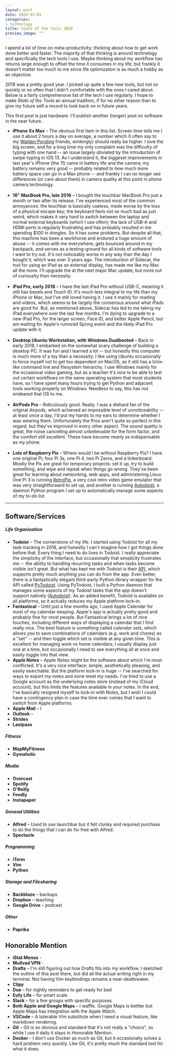 ```yaml
---
layout: post
date: 2020-03-01
categories:
- technology
title: State of the Tools 2020
preview_image: ""
---
```


I spend a lot of time on meta-productivity: thinking about how to get work done better and faster.
The majority of that thinking is around technology and specifically the tech tools I use.
Maybe thinking about my workflow has returns large enough to offset the time it consumes in my life, but frankly it doesn't matter too much to me since life optimization is as much a hobby as an objective.
<!--more-->

2019 was a pretty good year. I picked up quite a few new tools, but not so quickly or so often that I didn't comfortable with the ones I cared about.
Below is a fairly comprehensive list of the tech I use regularly.
I hope to make *State of the Tools* an annual tradition, if for no other reason than to give my future self a record to look back on in future years.

This first post is just hardware.
I'll publish another (longer) post on software in the near future.

- **iPhone Xs Max** – The obvious first item in this list.
Screen time tells me I use it about 2 hours a day on average, a number which (I often say to my [Walden Ponding](https://breakingsmart.substack.com/p/against-waldenponding) friends, winkingly) should really be higher.
I love the big screen, and for a long time my only complaint was the difficulty of typing with one hand -- an issue largely obviated by the introduction of swipe-typing in iOS 13.
As I understand it, the biggeset improvements in last year's iPhone (the 11) came in battery life and the camera; my battery remains very good -- probably related to how much more battery space can go in a Max phone -- and frankly I can no longer see differences (or care about them) in camera quality at this point in phone camera technology.
<br><br>
- **16" MacBook Pro, late 2016** – I bought the touchbar MacBook Pro just a month or two after its release.
I've experienced most of the common annoyances: the touchbar is basically useless, made worse by the loss of a physical escape key; the keyboard feels not so much bad as just weird, which makes it very hard to switch between the laptop and normal external keyboards (which I use often); the lack of USB-A and HDMI ports is regularly frustrating and has probably resulted in me spending $100 in dongles.
So it has some problems.
But despite all that, this machine has been a workhorse and endured a huge amount of abuse -- it comes with me everywhere, gets bounced around in my backpack, and serves as a testing-ground for all kinds of software tools I want to try out.
It's not noticeably worse in any way than the day I bought it, which was over 3 years ago.
The introduction of Sidecar, the tool for using an iPad as an external display, has made me like my Mac all the more.
I'll upgrade the at the next major Mac update, but more out of curiousity than necessity.
<br><br>
- **iPad Pro, early 2018** – I have the last iPad Pro without USB-C, meaning it still has bezels and Touch ID.
It's much less integral to my life than my iPhone or Mac, but I've still loved having it.
I use it mainly for reading and videos, which seems to be largely the consensus around what iPads are good for.
But, as mentioned above, Sidecar has led to me taking my iPad everywhere over the last few months.
I'm dying to upgrade to a new iPad Pro, for the larger screen, Face ID, and better Apple Pencil, but am waiting for Apple's rumored Spring event and the likely iPad Pro update with it.
<br><br>
- **Desktop Ubuntu Workstation, with Windows Dualbooted** – Back in early 2018, I embarked on the somewhat scary challenge of building a desktop PC.
It was fun and I learned a lot -- but honestly this computer is much more of a toy than a necessity.
I like using Ubuntu occasionally to force myself not to get too dependent on MacOS, as it still has a Unix-like command line and filesystem hierarchy.
I use Windows mainly for the occasional video gaming, but as a teacher it's nice to be able to test out certain workflows on the same operating system that most students have, so I have spent many hours trying to get Python and adjacent tools working properly on Windows.
Needless to say, this has not endeared that OS to me.
<br><br>
- **AirPods Pro** – Ridiculously good. Really.
I was a diehard fan of the original Airpods, which achieved an impossible level of unnoticeability -- at least once a day, I'd put my hands to my ears to determine whether I was wearing them.
Unfortunately the Pros aren't quite so perfect in this regard, but they've improved in every other aspect.
The sound quality is great, the noise cancelling almost unbelievable for the form factor, and the comfort still excellent.
These have become nearly as indispensable as my phone.
<br><br>
- **Lots of Raspberry Pis** – Where would I be without Raspberry Pis?
I have one original Pi, four Pi 3s, one Pi 4, two Pi Zeros, and a tinkerboard.
Mostly the Pis are great for temporary projects: set it up, try to build something, and wipe and repeat when things go wrong.
They've been great for learning about networking, web apps, and administering Linux.
One Pi 3 is running [RetroPie](https://retropie.org.uk), a very cool retro video game emulator that was very straightforward to set up, and another is running [Autodoist](https://github.com/eswan18/autodoist_d), a daemon Python program I set up to automatically manage some aspects of my to-do list.

<hr>

## Software/Services

##### Life Organization
- **Todoist** – The cornerstone of my life.
I started using Todoist for all my task-tracking in 2018, and honestly I can't imagine how I got things done before that.
Every thing I need to do lives in Todoist.
I really appreciate the simplicity of the interface, but occasionally that simplicity frustrates me -- the ability to handling recurring tasks and when tasks become visible isn't great.
But what has kept me with Todoist is their [API](https://developer.todoist.com/sync/v8/), which supports pretty much anything you can do from the app.
Even better, there is a fantastically elegant third-party Python library wrapper for the API called [PyTodoist](https://github.com/Garee/pytodoist).
Using PyTodoist, I built a Python daemon that manages some aspects of my Todoist tasks that the app doesn't support natively ([Autodoist](https://github.com/eswan18/autodoist_d)).
As an added benefit, Todoist is available on all platforms, so it actually reduces my Apple platform lock-in.
- **Fantastical** – Until just a few months ago, I used Apple Calendar for most of my calendar-keeping.
Apple's app is actually pretty good and probably fine for most people.
But Fantastical brings a lot of nice touches, including different ways of displaying a calendar that I find really nice.
The best feature is something called *calendar sets*, which allows you to save combinations of calendars (e.g. work and chores) as a "set" -- and then toggle which set is visiible at any given time.
This is excellent for managing work vs home calendars; I usually display just one at a time, but occasionally I need to see everything all at once and easily toggle into that view.
- **Apple Notes** – Apple Notes might be the software about which I'm most conflicted.
It's a very nice interface: simple, aesthetically pleasing, and easily searchable.
But the platform lock-in is huge -- I've searched for ways to export my notes and none meet my needs.
I've tried to use a Google account as the underlying notes store (instead of my iCloud account), but this limits the features available in your notes.
In the end, I've basically resigned myself to lock-in with Notes, but I wish I could have a contingency plan in case the time ever comes that I want to switch from Apple platforms.
- **Apple Mail** – I 
- **Outlook** – 
- **Strides**
- **Lastpass**

##### Fitness
- **MapMyFitness**
- **Gymaholic**

##### Media
- **Overcast**
- **Spotify**
- **O'Reilly**
- **Feedly**
- **Instapaper**

##### General Utilities
- **Alfred** – Used to use launchbar but it felt clunky and required purchase to do the things that I can do for free with Alfred.
- **Spectacle**

##### Programming
- **iTerm**
- **Vim**
- **Python**

##### Storage and Filesharing
- **Backblaze** – backups
- **Dropbox** – teaching
- **Google Drive** – podcast

##### Other
- **Paprika**

## Honorable Mention
- **iStat Menus** - 
- **Mullvad VPN** - 
- **Drafts** – I'm still figuring out how Drafts fits into my workflow. I sketched the outline of this post there, but did all the actual writing right in my terminal. Not having Vim keybindings remains a near-dealbreaker.
- **Clipy**
- **Due** – for nightly reminders to get ready for bed
- **Eufy Life** – for smart scale
- **Slack** – for a few groups with specific purposes
- **Both Apple and Google Maps** – I waffle. Google Maps is bettter but Apple Maps has integration with the Apple Watch.
- **VSCode** – A tolerable Vim substitute when I need a visual feature, like markdown rendering.
- **Git** – Git is so obvious and standard that it's not really a "choice", so while I use it daily it stays in Honorable Mention.
- **Docker** - I don't use Docker as much as Git, but it occasionally solves a hard problem very quickly. Like Git, it's pretty much the standard tool for what it does.

